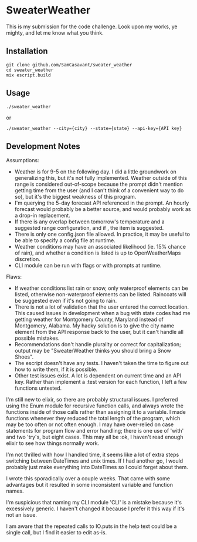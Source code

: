 # SweaterWeather

This is my submission for the code challenge. Look upon my works, ye mighty, and let me know what you think.

## Installation

```
git clone github.com/SamCasavant/sweater_weather
cd sweater_weather
mix escript.build

```

## Usage

```
./sweater_weather
```

or

```
./sweater_weather --city={city} --state={state} --api-key={API key}
```

## Development Notes

Assumptions:

- Weather is for 9-5 on the following day. I did a little groundwork on generalizing this, but it's not fully implemented. Weather outside of this range is considered out-of-scope because the prompt didn't mention getting time from the user (and I can't think of a convenient way to do so), but it's the biggest weakness of this program.
- I'm querying the 5-day forecast API referenced in the prompt. An hourly forecast would probably be a better source, and would probably work as a drop-in replacement.
- If there is any overlap between tomorrow's temperature and a suggested range configuration, and if , the item is suggested.
- There is only one config.json file allowed. In practice, it may be useful to be able to specify a config file at runtime.
- Weather conditions may have an associated likelihood (ie. 15% chance of rain), and whether a condition is listed is up to OpenWeatherMaps discretion.
- CLI module can be run with flags or with prompts at runtime.

Flaws:

- If weather conditions list rain or snow, only waterproof elements can be listed, otherwise non-waterproof elements can be listed. Raincoats will be suggested even if it's not going to rain.
- There is not a lot of validation that the user entered the correct location. This caused issues in development when a bug with state codes had me getting weather for Montgomery County, Maryland instead of Montgomery, Alabama. My hacky solution is to give the city name element from the API response back to the user, but it can't handle all possible mistakes.
- Recommendations don't handle plurality or correct for capitalization; output may be "SweaterWeather thinks you should bring a Snow Shoes".
- The escript doesn't have any tests. I haven't taken the time to figure out how to write them, if it is possible.
- Other test issues exist. A lot is dependent on current time and an API key. Rather than implement a :test version for each function, I left a few functions untested.

I'm still new to elixir, so there are probably structural issues. I preferred using the Enum module for recursive function calls, and always wrote the functions inside of those calls rather than assigning it to a variable. I made functions whenever they reduced the total length of the program, which may be too often or not often enough. I may have over-relied on case statements for program flow and error handling; there is one use of 'with' and two 'try's, but eight cases. This may all be :ok, I haven't read enough elixir to see how things normally work.

I'm not thrilled with how I handled time, it seems like a lot of extra steps switching between DateTimes and unix times. If I had another go, I would probably just make everything into DateTimes so I could forget about them.

I wrote this sporadically over a couple weeks. That came with some advantages but it resulted in some inconsistent variable and function names.

I'm suspicious that naming my CLI module 'CLI' is a mistake because it's excessively generic. I haven't changed it because I prefer it this way if it's not an issue.

I am aware that the repeated calls to IO.puts in the help text could be a single call, but I find it easier to edit as-is.

